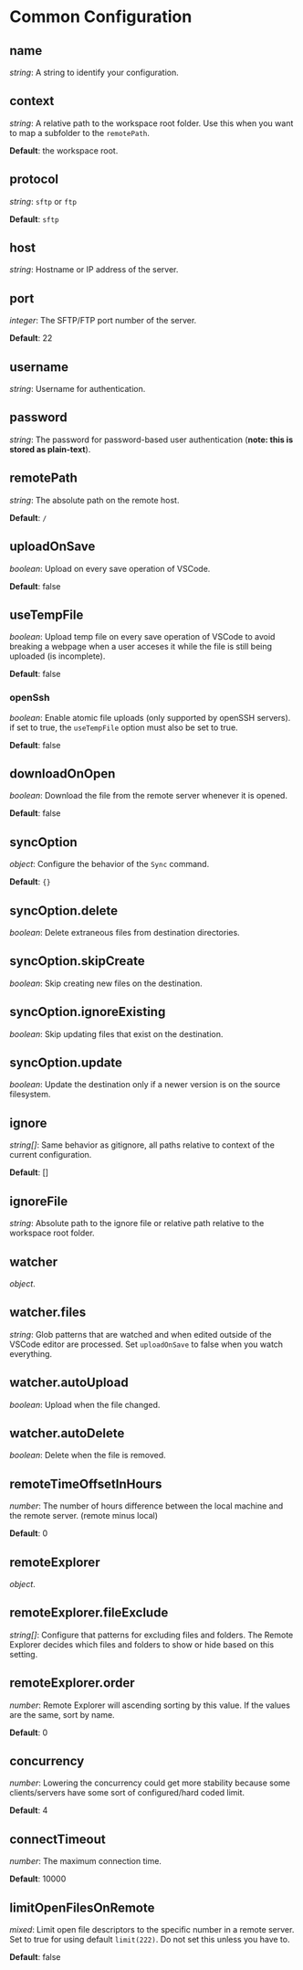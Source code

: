 # Common Configuration

## name
*string*: A string to identify your configuration.

## context
*string*: A relative path to the workspace root folder.  Use this when you want to map a subfolder
to the `remotePath`.

**Default**: the workspace root.

## protocol
*string*: `sftp` or `ftp`

**Default**: `sftp`

## host
*string*: Hostname or IP address of the server.

## port
*integer*: The SFTP/FTP port number of the server.

**Default**: 22

## username
*string*: Username for authentication.

## password
*string*: The password for password-based user authentication (**note: this is stored as plain-text**).

## remotePath
*string*: The absolute path on the remote host.

**Default**: `/`

## uploadOnSave
*boolean*: Upload on every save operation of VSCode.

**Default**: false

## useTempFile
*boolean*: Upload temp file on every save operation of VSCode to avoid breaking a webpage when a user acceses it 
while the file is still being uploaded (is incomplete).

**Default**: false

### openSsh
*boolean*: Enable atomic file uploads (only supported by openSSH servers). if set to true, the `useTempFile` option must also be set to true.

**Default**: false

## downloadOnOpen
*boolean*: Download the file from the remote server whenever it is opened.

**Default**: false

## syncOption
*object*: Configure the behavior of the `Sync` command.

**Default**: `{}`

## syncOption.delete
*boolean*: Delete extraneous files from destination directories.

## syncOption.skipCreate
*boolean*: Skip creating new files on the destination.

## syncOption.ignoreExisting
*boolean*: Skip updating files that exist on the destination.

## syncOption.update
*boolean*: Update the destination only if a newer version is on the source filesystem.

## ignore
*string[]*: Same behavior as gitignore, all paths relative to context of the current configuration.

**Default**: []

## ignoreFile
*string*: Absolute path to the ignore file or relative path relative to the workspace root folder.

## watcher
*object*.

## watcher.files
*string*: Glob patterns that are watched and when edited outside of the VSCode editor are processed.
Set `uploadOnSave` to false when you watch everything.

## watcher.autoUpload
*boolean*: Upload when the file changed.

## watcher.autoDelete
*boolean*: Delete when the file is removed.

## remoteTimeOffsetInHours
*number*: The number of hours difference between the local machine and the remote server. (remote minus local)

**Default**: 0

## remoteExplorer
*object*.

## remoteExplorer.fileExclude
*string[]*: Configure that patterns for excluding files and folders.  The Remote Explorer decides which files and folders
to show or hide based on this setting.

## remoteExplorer.order
*number*: Remote Explorer will ascending sorting by this value. If the values are the same, sort by name.

**Default**: 0

## concurrency
*number*: Lowering the concurrency could get more stability because some clients/servers have some sort
of configured/hard coded limit.

**Default**: 4

## connectTimeout
*number*: The maximum connection time.

**Default**: 10000

## limitOpenFilesOnRemote
*mixed*: Limit open file descriptors to the specific number in a remote server.  Set to true for using
default `limit(222)`.  Do not set this unless you have to.

**Default**: false
